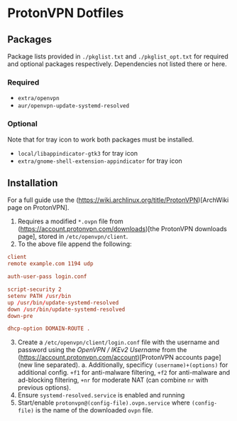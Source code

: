 # ProtonVPN Dotfiles 
## Packages
Package lists provided in `./pkglist.txt` and `./pkglist_opt.txt` for required and optional packages respectively. Dependencies not listed there or here. 

### Required
- `extra/openvpn`
- `aur/openvpn-update-systemd-resolved`

### Optional
Note that for tray icon to work both packages must be installed. 

- `local/libappindicator-gtk3` for tray icon
- `extra/gnome-shell-extension-appindicator` for tray icon

## Installation
For a full guide use the (https://wiki.archlinux.org/title/ProtonVPN)[ArchWiki page on ProtonVPN]. 

1. Requires a modified `*.ovpn` file from (https://account.protonvpn.com/downloads)[the ProtonVPN downloads page], stored in `/etc/openvpn/client`. 
2. To the above file append the following:
```conf
client
remote example.com 1194 udp 

auth-user-pass login.conf

script-security 2
setenv PATH /usr/bin 
up /usr/bin/update-systemd-resolved
down /usr/bin/update-systemd-resolved 
down-pre

dhcp-option DOMAIN-ROUTE .
```
3. Create a `/etc/openvpn/client/login.conf` file with the username and password using the *OpenVPN / IKEv2 Username* from the (https://account.protonvpn.com/account)[ProtonVPN accounts page] (new line separated). 
    a. Additionally, specificy `(username)+(options)` for additional config. `+f1` for anti-malware filtering, `+f2` for anti-malware and ad-blocking filtering, `+nr` for moderate NAT (can combine `nr` with previous options). 
4. Ensure `systemd-resolved.service` is enabled and running
5. Start/enable `protonvpn@(config-file).ovpn.service` where `(config-file)` is the name of the downloaded `ovpn` file.
